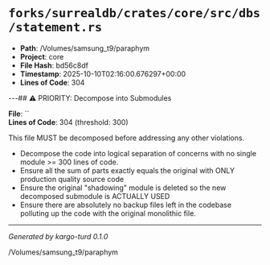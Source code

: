 # `forks/surrealdb/crates/core/src/dbs/statement.rs`

- **Path**: /Volumes/samsung_t9/paraphym
- **Project**: core
- **File Hash**: bd56c8df  
- **Timestamp**: 2025-10-10T02:16:00.676297+00:00  
- **Lines of Code**: 304

---## ⚠️ PRIORITY: Decompose into Submodules

**File**: ``  
**Lines of Code**: 304 (threshold: 300)

This file MUST be decomposed before addressing any other violations.

- Decompose the code into logical separation of concerns with no single module >= 300 lines of code. 
- Ensure all the sum of parts exactly equals the original with ONLY production quality source code
- Ensure the original "shadowing" module is deleted so the new decomposed submodule is ACTUALLY USED
- Ensure there are absolutely no backup files left in the codebase polluting up the code with the original monolithic file.

------

*Generated by kargo-turd 0.1.0*

/Volumes/samsung_t9/paraphym